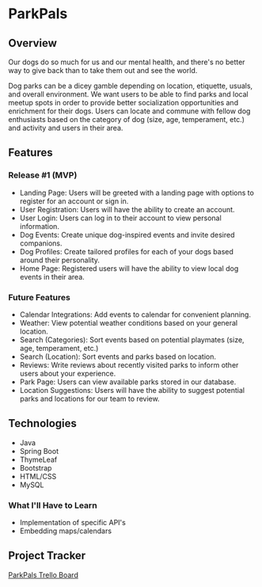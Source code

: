 # ParkPals

## Overview

Our dogs do so much for us and our mental health, and there's no better way to give back than to take them out and see 
the world.

Dog parks can be a dicey gamble depending on location, etiquette, usuals, and overall environment. We want users to be 
able to find parks and local meetup spots in order to provide better socialization opportunities and enrichment for 
their dogs. Users can locate and commune with fellow dog enthusiasts based on the category of dog 
(size, age, temperament, etc.) and activity and users in their area.

## Features

### Release #1 (MVP)
- Landing Page: Users will be greeted with a landing page with options to register for an account or sign in.
- User Registration: Users will have the ability to create an account.
- User Login: Users can log in to their account to view personal information.
- Dog Events: Create unique dog-inspired events and invite desired companions.
- Dog Profiles: Create tailored profiles for each of your dogs based around their personality.
- Home Page: Registered users will have the ability to view local dog events in their area.

### Future Features
- Calendar Integrations: Add events to calendar for convenient planning.
- Weather: View potential weather conditions based on your general location.
- Search (Categories): Sort events based on potential playmates (size, age, temperament, etc.)
- Search (Location): Sort events and parks based on location.
- Reviews: Write reviews about recently visited parks to inform other users about your experience.
- Park Page: Users can view available parks stored in our database.
- Location Suggestions: Users will have the ability to suggest potential parks and locations for our team to review. 

## Technologies

- Java
- Spring Boot
- ThymeLeaf
- Bootstrap
- HTML/CSS
- MySQL

### What I'll Have to Learn

- Implementation of specific API's
- Embedding maps/calendars

## Project Tracker

[ParkPals Trello Board](https://trello.com/b/1uO2vv7O/liftoff-project-board)
